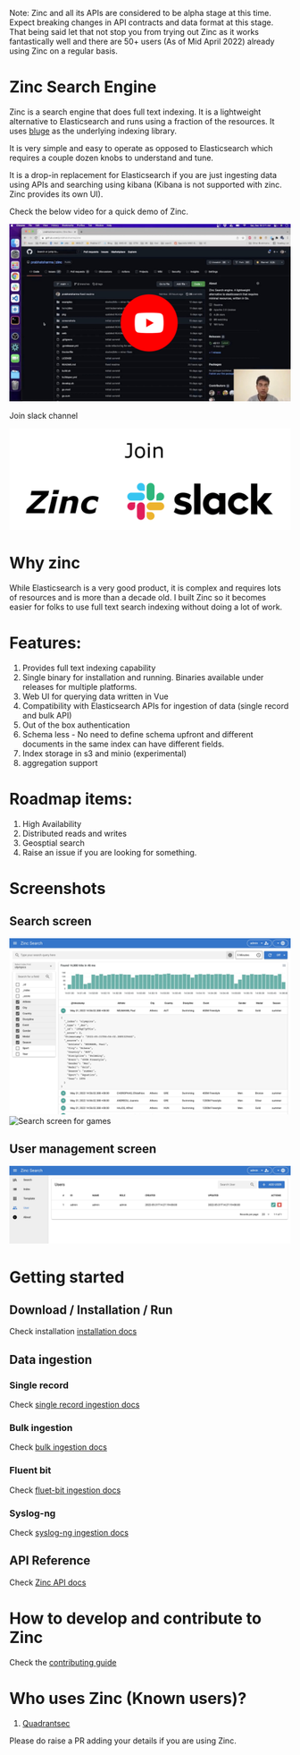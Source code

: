 Note: Zinc and all its APIs are considered to be alpha stage at this time. Expect breaking changes in API contracts and data format at this stage. That being said let that not stop you from trying out Zinc as it works fantastically well and there are 50+ users (As of Mid April 2022) already using Zinc on a regular basis.
# Zinc Search Engine

Zinc is a search engine that does full text indexing. It is a lightweight alternative to Elasticsearch and runs using a fraction of the resources. It uses [bluge](https://github.com/blugelabs/bluge) as the underlying indexing library.

It is very simple and easy to operate as opposed to Elasticsearch which requires a couple dozen knobs to understand and tune. 

It is a drop-in replacement for Elasticsearch if you are just ingesting data using APIs and searching using kibana (Kibana is not supported with zinc. Zinc provides its own UI).

Check the below video for a quick demo of Zinc.

[![Zinc Youtube](./screenshots/zinc-youtube.jpg)](https://www.youtube.com/watch?v=aZXtuVjt1ow)

Join slack channel

[![Slack](./screenshots/slack.png)](https://join.slack.com/t/zinc-nvh4832/shared_invite/zt-11r96hv2b-UwxUILuSJ1duzl_6mhJwVg)

# Why zinc

  While Elasticsearch is a very good product, it is complex and requires lots of resources and is more than a decade old. I built Zinc so it becomes easier for folks to use full text search indexing without doing a lot of work.

# Features:

1. Provides full text indexing capability
2. Single binary for installation and running. Binaries available under releases for multiple platforms.
3. Web UI for querying data written in Vue
4. Compatibility with Elasticsearch APIs for ingestion of data (single record and bulk API)
5. Out of the box authentication
6. Schema less - No need to define schema upfront and different documents in the same index can have different fields.
7. Index storage in s3 and minio (experimental)
8. aggregation support

# Roadmap items:
1. High Availability
1. Distributed reads and writes
1. Geosptial search
1. Raise an issue if you are looking for something.

# Screenshots

## Search screen
![Search screen 1](./screenshots/search_screen.jpg)
![Search screen for games](./screenshots/search_screen_paris.jpg)

## User management screen
![Users screen](./screenshots/users_screen.jpg)

# Getting started


## Download / Installation / Run

Check installation [installation docs](https://docs.zinclabs.io/04_installation/)


## Data ingestion

### Single record

Check [single record ingestion docs](https://docs.zinclabs.io/ingestion/single-record/)

### Bulk ingestion

Check [bulk ingestion docs](https://docs.zinclabs.io/ingestion/bulk-ingestion/#bulk-ingestion)

### Fluent bit

Check [fluet-bit ingestion docs](https://docs.zinclabs.io/ingestion/fluent-bit/)

### Syslog-ng

Check [syslog-ng ingestion docs](https://docs.zinclabs.io/ingestion/syslog-ng/)

## API Reference

Check [Zinc API docs](https://docs.zinclabs.io/API%20Reference/)


# How to develop and contribute to Zinc

Check the [contributing guide](./CONTRIBUTING.md)

# Who uses Zinc (Known users)?

1. [Quadrantsec](https://quadrantsec.com/)

Please do raise a PR adding your details if you are using Zinc.



